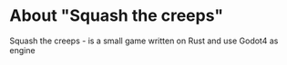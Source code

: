 # About "Squash the creeps"
Squash the creeps - is a small game written on Rust and use Godot4 as engine
